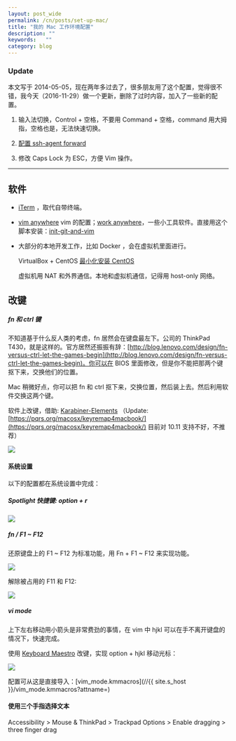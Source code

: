 ```yaml
---
layout: post_wide
permalink: /cn/posts/set-up-mac/
title: "我的 Mac 工作环境配置"
description: ""
keywords:   ""
category: blog
---
```


### Update

本文写于 2014-05-05，现在两年多过去了，很多朋友用了这个配置，觉得很不错，我今天（2016-11-29）做一个更新，删除了过时内容，加入了一些新的配置。

1. 输入法切换，Control + 空格，不要用 Command + 空格，command 用大拇指，空格也是，无法快速切换。

2. [配置 ssh-agent forward](https://www.liaohuqiu.com/cn/posts/ssh-agent-forward/)

3. 修改 Caps Lock 为 ESC，方便 Vim 操作。

---

## 软件

*   [iTerm](http://www.iterm2.com/) ，取代自带终端。

*   [vim anywhere](https://github.com/liaohuqiu/vim_anywhere) vim 的配置；[work anywhere](https://github.com/liaohuqiu/work-anywhere)，一些小工具软件。直接用这个脚本安装：[init-git-and-vim](https://gist.github.com/liaohuqiu/92c00403c78459caf8440da8d7432c94)

*   大部分的本地开发工作，比如 Docker ，会在虚拟机里面进行。

    VirtualBox + CentOS [最小化安装 CentOS](http://www.liaohuqiu.com/posts/install-lamp-on-minimum-centos/)

    虚拟机用 NAT 和外界通信。本地和虚拟机通信，记得用 host-only 网络。

## 改键

##### fn 和 ctrl 键

不知道基于什么反人类的考虑，fn 居然会在键盘最左下。公司的 ThinkPad T430，就是这样的。官方居然还振振有辞：[http://blog.lenovo.com/design/fn-versus-ctrl-let-the-games-begin](http://blog.lenovo.com/design/fn-versus-ctrl-let-the-games-begin)。你可以在 BIOS 里面修改，但是你不能把那两个键抠下来，交换他们的位置。

Mac 稍微好点，你可以把 fn 和 ctrl 抠下来，交换位置，然后装上去。然后利用软件交换这两个键。

软件上改键，借助:  [Karabiner-Elements](https://github.com/tekezo/Karabiner-Elements) （Update: [https://pqrs.org/macosx/keyremap4macbook/](https://pqrs.org/macosx/keyremap4macbook/) 目前对 10.11 支持不好，不推荐）

<img src="//{{ site.s_host }}/mac-setup-keys-fn-ctrl-01.png"/>

#### 系统设置

以下的配置都在系统设置中完成：

##### Spotlight 快捷键: option + r

<img src="//{{ site.s_host }}/mac-setup-keys-spotlight.png"/>

##### fn / F1 ~ F12

还原键盘上的 F1 ~ F12 为标准功能，用 Fn + F1 ~ F12 来实现功能。

<img src="//{{ site.s_host }}/mac-setup-keys-fn.png"/>

解除被占用的 F11 和 F12:

<img src="//{{ site.s_host }}/mac-setup-keys-f11-f12.png"/>

##### vi mode

上下左右移动用小箭头是非常费劲的事情，在 vim 中 hjkl 可以在手不离开键盘的情况下，快速完成。

使用 [Keyboard Maestro](https://www.keyboardmaestro.com/main/) 改键，实现 option + hjkl 移动光标：

<img src="//{{ site.s_host }}/mac-setup-keys-vi-mode-01.png"/>

配置可从这是直接导入：[vim_mode.kmmacros](//{{ site.s_host }}/vim_mode.kmmacros?attname=)

#### 使用三个手指选择文本 

Accessibility > Mouse & ThinkPad > Trackpad Options > Enable dragging > three finger drag
